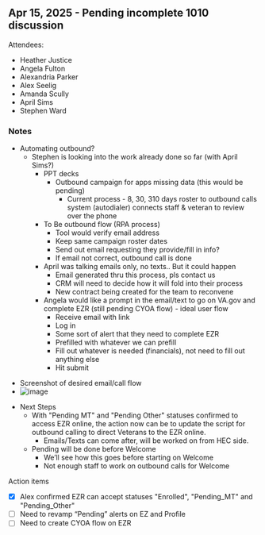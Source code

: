 ##  Apr 15, 2025 - Pending incomplete 1010 discussion

Attendees:        
- Heather Justice
- Angela Fulton
- Alexandria Parker
- Alex Seelig
- Amanda Scully
- April Sims
- Stephen Ward

### Notes

* Automating outbound?
    * Stephen is looking into the work already done so far (with April Sims?)
        * PPT decks
            * Outbound campaign for apps missing data (this would be pending)
                * Current process - 8, 30, 310 days roster to outbound calls system (autodialer) connects staff & veteran to review over the phone
        * To Be outbound flow (RPA process)
            * Tool would verify email address
            * Keep same campaign roster dates
            * Send out email requesting they provide/fill in info?
            * If email not correct, outbound call is done
        * April was talking emails only, no texts.. But it could happen
            * Email generated thru this process, pls contact us
            * CRM will need to decide how it will fold into their process
            * New contract being created for the team to reconvene    
        * Angela would like a prompt in the email/text to go on VA.gov and complete EZR (still pending CYOA flow) - ideal user flow
            * Receive email with link
            * Log in
            * Some sort of alert that they need to complete EZR
            * Prefilled with whatever we can prefill
            * Fill out whatever is needed (financials), not need to fill out anything else
            * Hit submit
- Screenshot of desired email/call flow
- ![image](https://github.com/user-attachments/assets/4ab721c4-f1c1-48b1-95cd-95f32bd0e8a7)

* Next Steps
    * With "Pending MT" and "Pending Other" statuses confirmed to access EZR online, the action now can be to update the script for outbound calling to direct Veterans to the EZR online.
        * Emails/Texts can come after, will be worked on from HEC side.
    * Pending will be done before Welcome
        * We’ll see how this goes before starting on Welcome
        * Not enough staff to work on outbound calls for Welcome

Action items
- [x] Alex confirmed EZR can accept statuses "Enrolled", "Pending_MT" and "Pending_Other"
- [ ] Need to revamp “Pending” alerts on EZ and Profile
- [ ] Need to create CYOA flow on EZR
